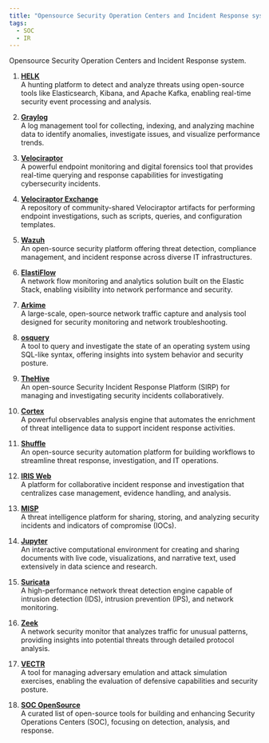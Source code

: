 ```yaml
---
title: "Opensource Security Operation Centers and Incident Response system"
tags:
  - SOC
  - IR
---
```


Opensource Security Operation Centers and Incident Response system.

1. **[HELK](https://github.com/Cyb3rWard0g/HELK)**  
   A hunting platform to detect and analyze threats using open-source tools like Elasticsearch, Kibana, and Apache Kafka, enabling real-time security event processing and analysis.

2. **[Graylog](https://github.com/Graylog2/graylog2-server)**  
   A log management tool for collecting, indexing, and analyzing machine data to identify anomalies, investigate issues, and visualize performance trends.

3. **[Velociraptor](https://github.com/Velocidex/velociraptor)**  
   A powerful endpoint monitoring and digital forensics tool that provides real-time querying and response capabilities for investigating cybersecurity incidents.

4. **[Velociraptor Exchange](https://docs.velociraptor.app/exchange/)**  
   A repository of community-shared Velociraptor artifacts for performing endpoint investigations, such as scripts, queries, and configuration templates.

5. **[Wazuh](https://github.com/wazuh/wazuh)**  
   An open-source security platform offering threat detection, compliance management, and incident response across diverse IT infrastructures.

6. **[ElastiFlow](https://github.com/robcowart/elastiflow)**  
   A network flow monitoring and analytics solution built on the Elastic Stack, enabling visibility into network performance and security.

7. **[Arkime](https://github.com/arkime/arkime)**  
   A large-scale, open-source network traffic capture and analysis tool designed for security monitoring and network troubleshooting.

8. **[osquery](https://github.com/osquery/osquery)**  
   A tool to query and investigate the state of an operating system using SQL-like syntax, offering insights into system behavior and security posture.

9. **[TheHive](https://github.com/TheHive-Project/TheHive)**  
   An open-source Security Incident Response Platform (SIRP) for managing and investigating security incidents collaboratively.

10. **[Cortex](https://github.com/TheHive-Project/Cortex)**  
    A powerful observables analysis engine that automates the enrichment of threat intelligence data to support incident response activities.

11. **[Shuffle](https://github.com/Shuffle/Shuffle)**  
    An open-source security automation platform for building workflows to streamline threat response, investigation, and IT operations.

12. **[IRIS Web](https://github.com/dfir-iris/iris-web)**  
    A platform for collaborative incident response and investigation that centralizes case management, evidence handling, and analysis.

13. **[MISP](https://github.com/MISP/MISP)**  
    A threat intelligence platform for sharing, storing, and analyzing security incidents and indicators of compromise (IOCs).

14. **[Jupyter](https://jupyter.org/)**  
    An interactive computational environment for creating and sharing documents with live code, visualizations, and narrative text, used extensively in data science and research.

15. **[Suricata](https://github.com/OISF/suricata)**  
    A high-performance network threat detection engine capable of intrusion detection (IDS), intrusion prevention (IPS), and network monitoring.

16. **[Zeek](https://github.com/zeek/zeek)**  
    A network security monitor that analyzes traffic for unusual patterns, providing insights into potential threats through detailed protocol analysis.

17. **[VECTR](https://github.com/SecurityRiskAdvisors/VECTR)**  
    A tool for managing adversary emulation and attack simulation exercises, enabling the evaluation of defensive capabilities and security posture.

18. **[SOC OpenSource](https://github.com/archanchoudhury/SOC-OpenSource)**  
    A curated list of open-source tools for building and enhancing Security Operations Centers (SOC), focusing on detection, analysis, and response.
